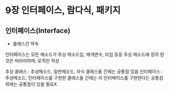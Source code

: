 # 9장 인터페이스, 람다식, 패키지

## 인터페이스(Interface)
- 클래스간 약속

인터페이스는 모든 메소드가 추상 메소드임,
매개변수, 타입 등등 추상 메소드에 정의 된 것은 따라야하며, 로직만 작성

추상 클래스 : 추상메소드, 일반메소드, 자식 클래스들 간에는 공통점 있음
인터페이스 : 추상메소드, 인터페이스를 구현한 클래스들 간에는 이 인터페이스를 구현한다는 공통점 외에는 공통점이 있을 필요X